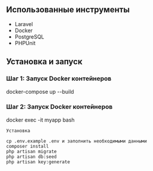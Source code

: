 

## Использованные инструменты

- Laravel
- Docker
- PostgreSQL
- PHPUnit

## Установка и запуск


### Шаг 1: Запуск Docker контейнеров
docker-compose up --build

### Шаг 2: Запуск Docker контейнеров
docker exec -it myapp bash

    Установка

    cp .env.example .env и заполнить необходимыми данными
    composer install
    php artisan migrate
    php artisan db:seed
    php artisan key:generate
